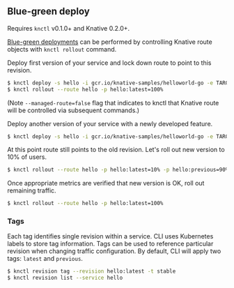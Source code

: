 ## Blue-green deploy

Requires `knctl` v0.1.0+ and Knative 0.2.0+.

[Blue-green deployments](https://martinfowler.com/bliki/BlueGreenDeployment.html) can be performed by controlling Knative route objects with `knctl rollout` command.

Deploy first version of your service and lock down route to point to this revision.

```bash
$ knctl deploy -s hello -i gcr.io/knative-samples/helloworld-go -e TARGET=first --managed-route=false
$ knctl rollout --route hello -p hello:latest=100%
```

(Note `--managed-route=false` flag that indicates to knctl that Knative route will be controlled via subsequent commands.)

Deploy another version of your service with a newly developed feature.

```bash
$ knctl deploy -s hello -i gcr.io/knative-samples/helloworld-go -e TARGET=second --managed-route=false
```

At this point route still points to the old revision. Let's roll out new version to 10% of users.

```bash
$ knctl rollout --route hello -p hello:latest=10% -p hello:previous=90%
```

Once appropriate metrics are verified that new version is OK, roll out remaining traffic.

```bash
$ knctl rollout --route hello -p hello:latest=100%
```

### Tags

Each tag identifies single revision within a service. CLI uses Kubernetes labels to store tag information. Tags can be used to reference particular revision when changing traffic configuration. By default, CLI will apply two tags: `latest` and `previous`.

```bash
$ knctl revision tag --revision hello:latest -t stable
$ knctl revision list --service hello
```
